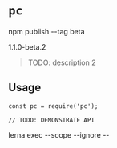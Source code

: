 # `pc`

npm publish --tag beta

1.1.0-beta.2

> TODO: description 2

## Usage

```
const pc = require('pc');

// TODO: DEMONSTRATE API
```

lerna exec --scope <package1> --ignore <package2> -- <command>
